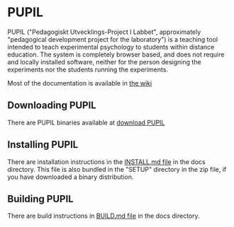 # PUPIL

PUPIL ("Pedagogiskt Utvecklings-Project I Labbet", approximately "pedagogical development
project for the laboratory") is a teaching tool intended to teach experimental psychology to students
within distance education. The system is completely browser based, and does not require and
locally installed software, neither for the person designing the experiments nor the students running
the experiments.

Most of the documentation is available in [the wiki](https://github.com/MIUNPsychology/PUPIL/wiki)

## Downloading PUPIL

There are PUPIL binaries available at [download PUPIL](https://www.miun.se/contentassets/0a97623d357f49e797510ae6a271aad2/pupil-20170316-1050.zip)

## Installing PUPIL

There are installation instructions in the [INSTALL.md file](docs/INSTALL.md) in the docs 
directory. This file is also bundled in the "SETUP" directory in the zip file, if you have 
downloaded a binary distribution.

## Building PUPIL

There are build instructions in [BUILD.md file](docs/BUILD.md) in the docs 
directory.


